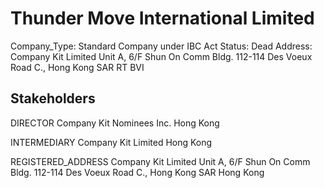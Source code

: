 # Thunder Move International Limited
Company_Type: Standard Company under IBC Act
Status: Dead
Address: Company Kit Limited Unit A, 6/F Shun On Comm Bldg. 112-114 Des Voeux Road C., Hong Kong  SAR RT BVI

## Stakeholders
DIRECTOR
Company Kit Nominees Inc.
Hong Kong


INTERMEDIARY
Company Kit Limited
Hong Kong


REGISTERED_ADDRESS
Company Kit Limited Unit A, 6/F Shun On Comm Bldg. 112-114 Des Voeux Road C., Hong Kong  SAR
Hong Kong


